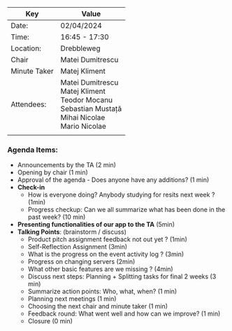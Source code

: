 | Key          | Value                                                                                                               |
| ------------ | ------------------------------------------------------------------------------------------------------------------- |
| Date:        | 02/04/2024                                                                                                          |
| Time:        | 16:45 - 17:30                                                                                                       |
| Location:    | Drebbleweg                                                                                                          |
| Chair        | Matei Dumitrescu                                                                                                    |
| Minute Taker | Matej Kliment                                                                                                       |
| Attendees:   | Matei Dumitrescu<br/>Matej Kliment<br/>Teodor Mocanu<br/>Sebastian Mustață<br/>Mihai Nicolae<br/>Mario Nicolae<br/> |
|              |                                                                                                                     |
### Agenda Items:
- Announcements by the TA (2 min)
- Opening by chair (1 min)
- Approval of the agenda - Does anyone have any additions? (1 min)
- **Check-in**
  - How is everyone doing? Anybody studying for resits next week ? (1min)
  - Progress checkup: Can we all summarize what has been done in the past week? (10 min)
- **Presenting functionalities of our app to the TA** (5min)
- **Talking Points**: (brainstorm / discuss)
  - Product pitch assignment feedback not out yet ? (1min)
  - Self-Reflection Assignment (3min)
  - What is the progress on the event activity log ? (3min)
  - Progress on changing servers (2min)
  - What other basic features are we missing ? (4min)
  - Discuss next steps: Planning + Splitting tasks for final 2 weeks (3 min)
  - Summarize action points: Who, what, when? (1 min)
  - Planning next meetings (1 min)
  - Choosing the next chair and minute taker (1 min)
  - Feedback round: What went well and how can we improve? (1 min)
  - Closure (0 min)
